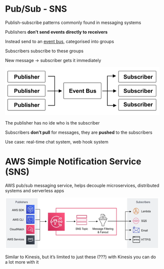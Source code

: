 # Pub/Sub - SNS

Publish-subscribe patterns commonly found in messaging systems

Publishers **don’t send events directly to receivers**

Instead send to an [event bus](Event%20Bus%20-%20EventBridge%20cbcf2fb1180c483e9241fecddb5938a7.md), categorised into groups

Subscribers subscribe to these groups

New message → subscriber gets it immediately

![Untitled](Pub%20Sub%20-%20SNS%205536501d2bbe496b98845078307e4dc8/Untitled.png)

The publisher has no ide who is the subscriber

Subscribers **don’t pull** for messages, they are **pushed** to the subscribers

Use case: real-time chat system, web hook system

# AWS Simple Notification Service (SNS)

AWS pub/sub messaging service, helps decouple microservices, distributed systems and serverless apps

![Untitled](Pub%20Sub%20-%20SNS%205536501d2bbe496b98845078307e4dc8/Untitled%201.png)

Similar to Kinesis, but it’s limited to just these (???) with Kinesis you can do a lot more with it